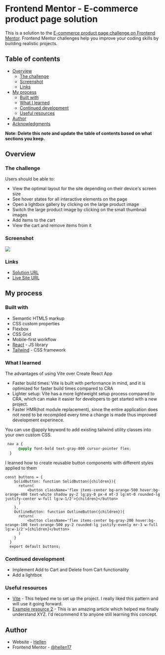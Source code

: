 # Frontend Mentor - E-commerce product page solution

This is a solution to the [E-commerce product page challenge on Frontend Mentor](https://www.frontendmentor.io/challenges/ecommerce-product-page-UPsZ9MJp6). Frontend Mentor challenges help you improve your coding skills by building realistic projects.

## Table of contents

- [Overview](#overview)
  - [The challenge](#the-challenge)
  - [Screenshot](#screenshot)
  - [Links](#links)
- [My process](#my-process)
  - [Built with](#built-with)
  - [What I learned](#what-i-learned)
  - [Continued development](#continued-development)
  - [Useful resources](#useful-resources)
- [Author](#author)
- [Acknowledgments](#acknowledgments)

**Note: Delete this note and update the table of contents based on what sections you keep.**

## Overview

### The challenge

Users should be able to:

- View the optimal layout for the site depending on their device's screen size
- See hover states for all interactive elements on the page
- Open a lightbox gallery by clicking on the large product image
- Switch the large product image by clicking on the small thumbnail images
- Add items to the cart
- View the cart and remove items from it

### Screenshot

![](https://user-images.githubusercontent.com/42536943/216782814-38f7f611-bae0-41d4-acaa-c8224b776e3c.png)


### Links

- [ Solution URL ](https://www.frontendmentor.io/solutions/ecommerce-product-page-sICex9V4dl)
- [Live Site URL ](https://frontend-ecommerce-product-page.netlify.app/)

## My process

### Built with

- Semantic HTML5 markup
- CSS custom properties
- Flexbox
- CSS Grid
- Mobile-first workflow
- [React](https://reactjs.org/) - JS library
- [Tailwind](https://tailwindcss.com/) - CSS framework


### What I learned

The advantages of using Vite over Create React App
- Faster build times: Vite is built with performance in mind, and it is optimized for faster build times compared to CRA
- Lighter setup: Vite has a more lightweight setup process compared to CRA, which can make it easier for developers to get started with a new project.
- Faster HMR(hot module replacement), since the entire application does not need to be recompiled every time a change is made thus improved development experinece.


You can use @apply keyword to add existing tailwind utility classes into your own custom CSS.

```css
 nav a {
      @apply font-bold text-gray-800 cursor-pointer flex;
  }
```

I learned how to create reusable button components with different styles applied to them

```
const buttons = {
    SolidButton: function SolidButton({children}){
      return(
          <button className='flex items-center bg-orange-500 hover:bg-orange-400 text-white shadow py-2 lg:py-0 px-4 mt-3 lg:mt-0 rounded-lg justify-center w-full lg:w-1/2'>{children}</button>
      )
    },
    OutlineButton: function OutlineButton({children}){
      return(
          <button className='flex items-center bg-gray-200 hover:bg-orange-100 text-orange-500 py-2 rounded-lg justify-evenly mr-3 w-full lg:w-1/2'>{children}</button>
      )
    }
  }
  export default buttons;
```


### Continued development
- Implement Add to Cart and Delete from Cart functionality
- Add a lightbox

### Useful resources

- [Vite](https://vitejs.dev/guide/) - This helped me to set up the project. I really liked this pattern and will use it going forward.
- [Example resource 2](https://www.example.com) - This is an amazing article which helped me finally understand XYZ. I'd recommend it to anyone still learning this concept.


## Author

- Website - [Hellen](https://hellenkokach.me/)
- Frontend Mentor - [@hellen17](https://www.frontendmentor.io/profile/hellen17)

